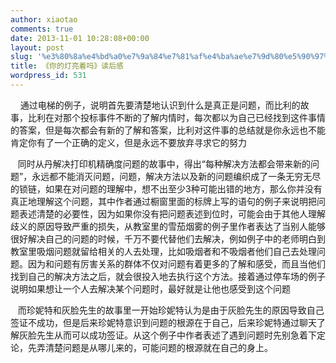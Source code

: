 ```yaml
---
author: xiaotao
comments: true
date: 2013-11-01 10:28:08+00:00
layout: post
slug: '%e3%80%8a%e4%bd%a0%e7%9a%84%e7%81%af%e4%ba%ae%e7%9d%80%e5%90%97%e3%80%8b%e8%af%bb%e5%90%8e%e6%84%9f'
title: 《你的灯亮着吗》读后感
wordpress_id: 531
---
```


    通过电梯的例子，说明首先要清楚地认识到什么是真正是问题，而比利的故事，比利在对那个投标事件不断的了解内情时，每次都以为自己已经找到这件事情的答案，但是每次都会有新的了解和答案，比利对这件事的总结就是你永远也不能肯定你有了一个正确的定义，但是永远不要放弃寻求它的努力

   同时从丹解决打印机精确度问题的故事中，得出“每种解决方法都会带来新的问题”，永远都不能消灭问题，问题，解决方法以及新的问题编织成了一条无穷无尽的锁链，如果在对问题的理解中，想不出至少3种可能出错的地方，那么你并没有真正地理解这个问题，其中作者通过橱窗里面的标牌上写的语句的例子来说明把问题表述清楚的必要性，因为如果你没有把问题表述到位时，可能会由于其他人理解歧义的原因导致严重的损失，从教室里的雪茄烟雾的例子里作者表达了当别人能够很好解决自己的问题的时候，千万不要代替他们去解决，例如例子中的老师明白到教室里吸烟问题就留给相关的人去处理，比如吸烟者和不吸烟者他们自己去处理问题。因为和问题有厉害关系的群体不仅对问题有着更多的了解和感受，而且当他们找到自己的解决方法之后，就会很投入地去执行这个方法。接着通过停车场的例子说明如果想让一个人去解决某个问题时，最好就是让他也感受到这个问题

   而珍妮特和灰脸先生的故事里一开始珍妮特认为是由于灰脸先生的原因导致自己签证不成功，但是后来珍妮特意识到问题的根源在于自己，后来珍妮特通过聊天了解灰脸先生从而可以成功签证。从这个例子中作者表述了遇到问题时先别急着下定论，先弄清楚问题是从哪儿来的，可能问题的根源就在自己的身上。
